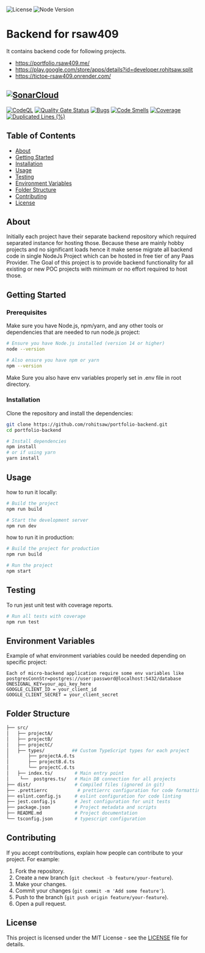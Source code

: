 ![License](https://img.shields.io/badge/license-MIT-blue)
![Node Version](https://img.shields.io/badge/node-%3E%3D14-brightgreen)

# Backend for rsaw409

It contains backend code for following projects.
- https://portfolio.rsaw409.me/
- https://play.google.com/store/apps/details?id=developer.rohitsaw.split
- https://tictoe-rsaw409.onrender.com/  


## [![SonarCloud](https://sonarcloud.io/images/project_badges/sonarcloud-white.svg)](https://sonarcloud.io/summary/new_code?id=rohitsaw_portfolio-backend)

[![CodeQL](https://github.com/rohitsaw/portfolio-backend/actions/workflows/github-code-scanning/codeql/badge.svg?branch=main)](https://github.com/rohitsaw/portfolio-backend/actions/workflows/github-code-scanning/codeql)
[![Quality Gate Status](https://sonarcloud.io/api/project_badges/measure?project=rohitsaw_portfolio-backend&metric=alert_status)](https://sonarcloud.io/summary/new_code?id=rohitsaw_portfolio-backend)
[![Bugs](https://sonarcloud.io/api/project_badges/measure?project=rohitsaw_portfolio-backend&metric=bugs)](https://sonarcloud.io/summary/new_code?id=rohitsaw_portfolio-backend)
[![Code Smells](https://sonarcloud.io/api/project_badges/measure?project=rohitsaw_portfolio-backend&metric=code_smells)](https://sonarcloud.io/summary/new_code?id=rohitsaw_portfolio-backend)
[![Coverage](https://sonarcloud.io/api/project_badges/measure?project=rohitsaw_portfolio-backend&metric=coverage)](https://sonarcloud.io/summary/new_code?id=rohitsaw_portfolio-backend)
[![Duplicated Lines (%)](https://sonarcloud.io/api/project_badges/measure?project=rohitsaw_portfolio-backend&metric=duplicated_lines_density)](https://sonarcloud.io/summary/new_code?id=rohitsaw_portfolio-backend)



## Table of Contents

- [About](#about)
- [Getting Started](#getting-started)
- [Installation](#installation)
- [Usage](#usage)
- [Testing](#testing)
- [Environment Variables](#environment-variables)
- [Folder Structure](#folder-structure)
- [Contributing](#contributing)
- [License](#license)

## About
Initially each project have their separate backend repository which required separated instance for hosting those. Because these are mainly hobby projects and no significant loads hence it make sense migrate all backend code in single NodeJs Project which can be hosted in free tier of any Paas Provider.
The Goal of this project is to provide backend functionality for all existing or new POC projects with minimum or no effort required to host those.

## Getting Started

### Prerequisites

Make sure you have Node.js, npm/yarn, and any other tools or dependencies that are needed to run node.js project:

```bash
# Ensure you have Node.js installed (version 14 or higher)
node --version

# Also ensure you have npm or yarn
npm --version
```

Make Sure you also have env variables properly set in .env file in root directory.

### Installation

Clone the repository and install the dependencies:

```bash
git clone https://github.com/rohitsaw/portfolio-backend.git
cd portfolio-backend

# Install dependencies
npm install
# or if using yarn
yarn install
```

## Usage

how to run it locally:

```bash
# Build the project 
npm run build

# Start the development server
npm run dev
```

how to run it in production:

```bash
# Build the project for production
npm run build

# Run the project
npm start
```

## Testing

To run jest unit test with coverage reports.

```bash
# Run all tests with coverage
npm run test

```

## Environment Variables

Example of what environment variables could be needed depending on specific project:

```text
Each of micro-backend application require some env variables like
postgresConnStr=postgres://user:password@localhost:5432/database
ONESIGNAL_KEY=your_api_key_here
GOOGLE_CLIENT_ID = your_client_id
GOOGLE_CLIENT_SECRET = your_client_secret

```

## Folder Structure

```bash
├── src/                 
│   ├── projectA/   
│   ├── projectB/   
│   ├── projectC/     
│   ├── types/          ## Custom TypeScript types for each project
│       ├── projectA.d.ts 
│       ├── projectB.d.ts
│       └── projectC.d.ts
│   ├── index.ts/        # Main entry point
│    └──  postgres.ts/   # Main DB connection for all projects
├── dist/                # Compiled files (ignored in git)
├── .prettierrc           # prettierrc configuration for code formatting
├── eslint.config.js     # eslint configuration for code linting
├── jest.config.js       # Jest configuration for unit tests
├── package.json         # Project metadata and scripts
├── README.md            # Project documentation
└── tsconfig.json        # typescript configuration
```

## Contributing

If you accept contributions, explain how people can contribute to your project. For example:

1. Fork the repository.
2. Create a new branch (`git checkout -b feature/your-feature`).
3. Make your changes.
4. Commit your changes (`git commit -m 'Add some feature'`).
5. Push to the branch (`git push origin feature/your-feature`).
6. Open a pull request.

## License

This project is licensed under the MIT License - see the [LICENSE](LICENSE) file for details.
